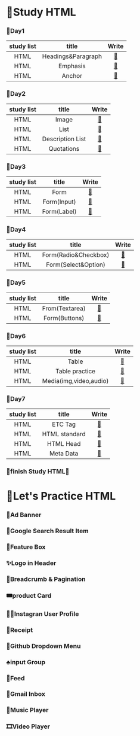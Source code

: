 # 🙌Study HTML

### 🌱Day1

| study list |       title        |                                                   Write                                                    |
| :--------: | :----------------: | :--------------------------------------------------------------------------------------------------------: |
|    HTML    | Headings&Paragraph | <a href="https://github.com/Y00NMIN/Kimbug-CSS-HTML/blob/main/Study_html/Headings%26Paragraph.html">📄</a> |
|    HTML    |      Emphasis      |       <a href="https://github.com/Y00NMIN/Kimbug-CSS-HTML/blob/main/Study_html/Emphasis.html">📄</a>       |
|    HTML    |       Anchor       |        <a href="https://github.com/Y00NMIN/Kimbug-CSS-HTML/blob/main/Study_html/Anchor.html">📄</a>        |

### 🌱Day2

| study list |      title       |                                                 Write                                                 |
| :--------: | :--------------: | :---------------------------------------------------------------------------------------------------: |
|    HTML    |      Image       |      <a href="https://github.com/Y00NMIN/Kimbug-CSS-HTML/blob/main/Study_html/Image.html">📄</a>      |
|    HTML    |       List       |      <a href="https://github.com/Y00NMIN/Kimbug-CSS-HTML/blob/main/Study_html/List.html">📄</a>       |
|    HTML    | Description List | <a href="https://github.com/Y00NMIN/Kimbug-CSS-HTML/blob/main/Study_html/DescriptionList.html">📄</a> |
|    HTML    |    Quotations    |   <a href="https://github.com/Y00NMIN/Kimbug-CSS-HTML/blob/main/Study_html/Quotations.html">📄</a>    |

### 🌱Day3

| study list |    title    |                                                 Write                                                 |
| :--------: | :---------: | :---------------------------------------------------------------------------------------------------: |
|    HTML    |    Form     |    <a href="https://github.com/Y00NMIN/Kimbug-CSS-HTML/blob/main/Study_html/Form/Form.html">📄</a>    |
|    HTML    | Form(Input) | <a href="https://github.com/Y00NMIN/Kimbug-CSS-HTML/blob/main/Study_html/Form/Form_Input.html">📄</a> |
|    HTML    | Form(Label) | <a href="https://github.com/Y00NMIN/Kimbug-CSS-HTML/blob/main/Study_html/Form/Form_Label.html">📄</a> |

### 🌱Day4

| study list |        title         |                                                     Write                                                      |
| :--------: | :------------------: | :------------------------------------------------------------------------------------------------------------: |
|    HTML    | Form(Radio&Checkbox) | <a href="https://github.com/Y00NMIN/Kimbug-CSS-HTML/blob/main/Study_html/Form/Form_Radio&Checkbox.html">📄</a> |
|    HTML    | Form(Select&Option)  | <a href="https://github.com/Y00NMIN/Kimbug-CSS-HTML/blob/main/Study_html/Form/Form_Select&Option.html">📄</a>  |

### 🌱Day5

| study list |     title      |                                                  Write                                                   |
| :--------: | :------------: | :------------------------------------------------------------------------------------------------------: |
|    HTML    | From(Textarea) | <a href="https://github.com/Y00NMIN/Kimbug-CSS-HTML/blob/main/Study_html/Form/Form_Textarea.html">📄</a> |
|    HTML    | Form(Buttons)  |  <a href="https://github.com/Y00NMIN/Kimbug-CSS-HTML/blob/main/Study_html/Form/Form_button.html">📄</a>  |

### 🌱Day6

| study list |         title          |                                                   Write                                                    |
| :--------: | :--------------------: | :--------------------------------------------------------------------------------------------------------: |
|    HTML    |         Table          |     <a href="https://github.com/Y00NMIN/Kimbug-CSS-HTML/blob/main/Study_html/Table/Table.html">📄</a>      |
|    HTML    |     Table practice     | <a href="https://github.com/Y00NMIN/Kimbug-CSS-HTML/blob/main/Study_html/Table/Table_practice.html">📄</a> |
|    HTML    | Media(img,video,audio) |        <a href="https://github.com/Y00NMIN/Kimbug-CSS-HTML/blob/main/Study_html/media.html">📄</a>         |

### 🌱Day7

| study list |     title     |                                                    Write                                                    |
| :--------: | :-----------: | :---------------------------------------------------------------------------------------------------------: |
|    HTML    |    ETC Tag    |        <a href="https://github.com/Y00NMIN/Kimbug-CSS-HTML/blob/main/Study_html/etcTag.html">📄</a>         |
|    HTML    | HTML standard |   <a href="https://github.com/Y00NMIN/Kimbug-CSS-HTML/blob/main/Study_html/htmlStandard/html.html">📄</a>   |
|    HTML    |   HTML Head   | <a href="https://github.com/Y00NMIN/Kimbug-CSS-HTML/blob/main/Study_html/htmlStandard/htmlHead.html">📄</a> |
|    HTML    |   Meta Data   | <a href="https://github.com/Y00NMIN/Kimbug-CSS-HTML/blob/main/Study_html/htmlStandard/metadata.html">📄</a> |

### 🌳finish Study HTML🌳

# 🥇Let's Practice HTML

### 📑Ad Banner

### 📜Google Search Result Item

### 🎁Feature Box

### ✨Logo in Header

### 🎈Breadcrumb & Pagination

### 🎟product Card

### 🧑🏻Instagran User Profile

### 📖Receipt

### 🔮Github Dropdown Menu

### ♣input Group

### 📰Feed

### 📧Gmail Inbox

### 🎵Music Player

### 🎞Video Player
